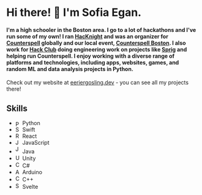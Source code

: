 # Hi there! 👋 I'm Sofia Egan.

#### I'm a high schooler in the Boston area. I go to a lot of hackathons and I've run some of my own! I ran [HacKnight](https://hacknight.co/) and was an organizer for [Counterspell](https://counterspell.hackclub.com) globally and our local event, [Counterspell Boston](https://counterspell.hackclub.com/boston). I also work for [Hack Club](https://hackclub.com) doing engineering work on projects like [Sprig](https://sprig.hackclub.com) and helping run Counterspell. I enjoy working with a diverse range of platforms and technologies, including apps, websites, games, and random ML and data analysis projects in Python.

Check out my website at [eeriergosling.dev](https://eeriergosling.dev) - you can see all my projects there!

## Skills

- <img src="https://upload.wikimedia.org/wikipedia/commons/thumb/c/c3/Python-logo-notext.svg/1869px-Python-logo-notext.svg.png" alt="Python Logo" style="display: inline-block; vertical-align: middle;" width="14" height="14"> Python
- <img src="https://developer.apple.com/assets/elements/icons/swift/swift-96x96_2x.png" alt="Swift Logo" width="14" height="14"> Swift
- <img src="https://upload.wikimedia.org/wikipedia/commons/thumb/a/a7/React-icon.svg/2300px-React-icon.svg.png" alt="React Logo" width="14" height="14"> React
- <img src="https://upload.wikimedia.org/wikipedia/commons/thumb/9/99/Unofficial_JavaScript_logo_2.svg/1920px-Unofficial_JavaScript_logo_2.svg.png" alt="JavaScript Logo" width="14" height="14"> JavaScript
- <img src="https://static-00.iconduck.com/assets.00/java-icon-756x1024-si1cd6qx.png" alt="Java Logo" width="14" height="20"> Java
- <img src="https://companieslogo.com/img/orig/U-ea48bc1d.png?t=1634728034" alt="Unity Logo" width="14" height="15"> Unity
- <img src="https://upload.wikimedia.org/wikipedia/commons/thumb/b/bd/Logo_C_sharp.svg/1200px-Logo_C_sharp.svg.png" alt="C# Logo" width="14" height="16"> C#
- <img src="https://brandslogos.com/wp-content/uploads/images/large/arduino-logo-1.png" alt="Arduino Logo" width="14" height="14"> Arduino
- <img src="https://upload.wikimedia.org/wikipedia/commons/thumb/1/18/ISO_C%2B%2B_Logo.svg/1822px-ISO_C%2B%2B_Logo.svg.png" alt="C++ Logo" width="14" height="16"> C++
- <img src="https://upload.wikimedia.org/wikipedia/commons/thumb/1/1b/Svelte_Logo.svg/1200px-Svelte_Logo.svg.png" alt="Svelte Logo" width="14" height="16"> Svelte
